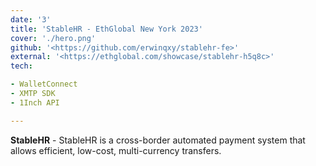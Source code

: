 ```yaml
---
date: '3'
title: 'StableHR - EthGlobal New York 2023'
cover: './hero.png'
github: '<https://github.com/erwinqxy/stablehr-fe>'
external: '<https://ethglobal.com/showcase/stablehr-h5q8c>'
tech:

- WalletConnect
- XMTP SDK
- 1Inch API

---
```


**StableHR** - StableHR is a cross-border automated payment system that allows efficient, low-cost, multi-currency transfers.
